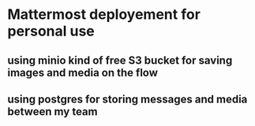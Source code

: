 # Mattermost deployement for personal use

## using minio kind of free S3 bucket for saving images and media on the flow
## using postgres for storing messages and media between my team